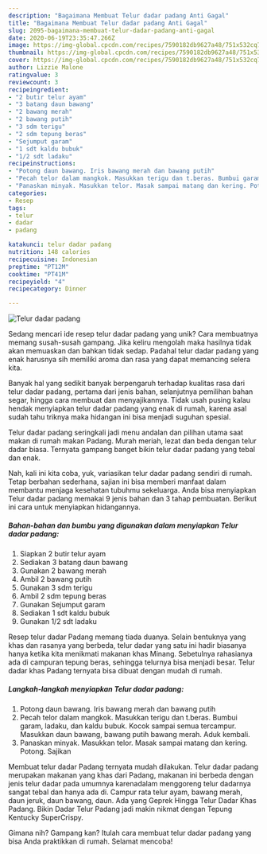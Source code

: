 ```yaml
---
description: "Bagaimana Membuat Telur dadar padang Anti Gagal"
title: "Bagaimana Membuat Telur dadar padang Anti Gagal"
slug: 2095-bagaimana-membuat-telur-dadar-padang-anti-gagal
date: 2020-06-19T23:35:47.266Z
image: https://img-global.cpcdn.com/recipes/7590182db9627a48/751x532cq70/telur-dadar-padang-foto-resep-utama.jpg
thumbnail: https://img-global.cpcdn.com/recipes/7590182db9627a48/751x532cq70/telur-dadar-padang-foto-resep-utama.jpg
cover: https://img-global.cpcdn.com/recipes/7590182db9627a48/751x532cq70/telur-dadar-padang-foto-resep-utama.jpg
author: Lizzie Malone
ratingvalue: 3
reviewcount: 3
recipeingredient:
- "2 butir telur ayam"
- "3 batang daun bawang"
- "2 bawang merah"
- "2 bawang putih"
- "3 sdm terigu"
- "2 sdm tepung beras"
- "Sejumput garam"
- "1 sdt kaldu bubuk"
- "1/2 sdt ladaku"
recipeinstructions:
- "Potong daun bawang. Iris bawang merah dan bawang putih"
- "Pecah telor dalam mangkok. Masukkan terigu dan t.beras. Bumbui garam, ladaku, dan kaldu bubuk. Kocok sampai semua tercampur. Masukkan daun bawang, bawang putih bawang merah. Aduk kembali."
- "Panaskan minyak. Masukkan telor. Masak sampai matang dan kering. Potong. Sajikan"
categories:
- Resep
tags:
- telur
- dadar
- padang

katakunci: telur dadar padang 
nutrition: 148 calories
recipecuisine: Indonesian
preptime: "PT12M"
cooktime: "PT41M"
recipeyield: "4"
recipecategory: Dinner

---
```



![Telur dadar padang](https://img-global.cpcdn.com/recipes/7590182db9627a48/751x532cq70/telur-dadar-padang-foto-resep-utama.jpg)

Sedang mencari ide resep telur dadar padang yang unik? Cara membuatnya memang susah-susah gampang. Jika keliru mengolah maka hasilnya tidak akan memuaskan dan bahkan tidak sedap. Padahal telur dadar padang yang enak harusnya sih memiliki aroma dan rasa yang dapat memancing selera kita.

Banyak hal yang sedikit banyak berpengaruh terhadap kualitas rasa dari telur dadar padang, pertama dari jenis bahan, selanjutnya pemilihan bahan segar, hingga cara membuat dan menyajikannya. Tidak usah pusing kalau hendak menyiapkan telur dadar padang yang enak di rumah, karena asal sudah tahu triknya maka hidangan ini bisa menjadi suguhan spesial.

Telur dadar padang seringkali jadi menu andalan dan pilihan utama saat makan di rumah makan Padang. Murah meriah, lezat dan beda dengan telur dadar biasa. Ternyata gampang banget bikin telur dadar padang yang tebal dan enak.


Nah, kali ini kita coba, yuk, variasikan telur dadar padang sendiri di rumah. Tetap berbahan sederhana, sajian ini bisa memberi manfaat dalam membantu menjaga kesehatan tubuhmu sekeluarga. Anda bisa menyiapkan Telur dadar padang memakai 9 jenis bahan dan 3 tahap pembuatan. Berikut ini cara untuk menyiapkan hidangannya.

<!--inarticleads1-->

##### Bahan-bahan dan bumbu yang digunakan dalam menyiapkan Telur dadar padang:

1. Siapkan 2 butir telur ayam
1. Sediakan 3 batang daun bawang
1. Gunakan 2 bawang merah
1. Ambil 2 bawang putih
1. Gunakan 3 sdm terigu
1. Ambil 2 sdm tepung beras
1. Gunakan Sejumput garam
1. Sediakan 1 sdt kaldu bubuk
1. Gunakan 1/2 sdt ladaku


Resep telur dadar Padang memang tiada duanya. Selain bentuknya yang khas dan rasanya yang berbeda, telur dadar yang satu ini hadir biasanya hanya ketika kita menikmati makanan khas Minang. Sebetulnya rahasianya ada di campuran tepung beras, sehingga telurnya bisa menjadi besar. Telur dadar khas Padang ternyata bisa dibuat dengan mudah di rumah. 

<!--inarticleads2-->

##### Langkah-langkah menyiapkan Telur dadar padang:

1. Potong daun bawang. Iris bawang merah dan bawang putih
1. Pecah telor dalam mangkok. Masukkan terigu dan t.beras. Bumbui garam, ladaku, dan kaldu bubuk. Kocok sampai semua tercampur. Masukkan daun bawang, bawang putih bawang merah. Aduk kembali.
1. Panaskan minyak. Masukkan telor. Masak sampai matang dan kering. Potong. Sajikan


Membuat telur dadar Padang ternyata mudah dilakukan. Telur dadar padang merupakan makanan yang khas dari Padang, makanan ini berbeda dengan jenis telur dadar pada umumnya karenadalam menggoreng telur dadarnya sangat tebal dan hanya ada di. Campur rata telur ayam, bawang merah, daun jeruk, daun bawang, daun. Ada yang Geprek Hingga Telur Dadar Khas Padang. Bikin Dadar Telur Padang jadi makin nikmat dengan Tepung Kentucky SuperCrispy. 

Gimana nih? Gampang kan? Itulah cara membuat telur dadar padang yang bisa Anda praktikkan di rumah. Selamat mencoba!
